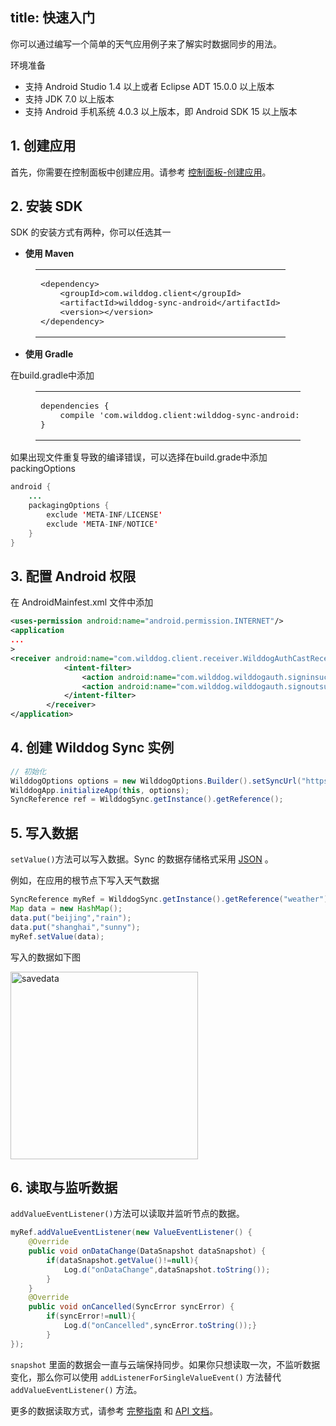 
title: 快速入门
---
你可以通过编写一个简单的天气应用例子来了解实时数据同步的用法。


<div class="env">
    <p class="env-title">环境准备</p>
    <ul>
        <li>支持 Android Studio 1.4 以上或者 Eclipse ADT 15.0.0 以上版本</li>
        <li>支持 JDK 7.0 以上版本</li>
        <li>支持 Android 手机系统 4.0.3 以上版本，即 Android SDK 15 以上版本</li>
    </ul>
</div>


## 1. 创建应用

首先，你需要在控制面板中创建应用。请参考 [控制面板-创建应用](/console/creat.html)。

## 2. 安装 SDK

SDK 的安装方式有两种，你可以任选其一

* **使用 Maven**

<figure class="highlight xml"><table><tbody><tr><td class="code"><pre><div class="line"><span class="tag">&lt;<span class="name">dependency</span>&gt;</span></div><div class="line">    <span class="tag">&lt;<span class="name">groupId</span>&gt;</span>com.wilddog.client<span class="tag">&lt;/<span class="name">groupId</span>&gt;</span></div><div class="line">    <span class="tag">&lt;<span class="name">artifactId</span>&gt;</span>wilddog-sync-android<span class="tag">&lt;/<span class="name">artifactId</span>&gt;</span></div><div class="line">    <span class="tag">&lt;<span class="name">version</span>&gt;</span><span class="android-sync-version"></span><span class="tag">&lt;/<span class="name">version</span>&gt;</span></div><div class="line"><span class="tag">&lt;/<span class="name">dependency</span>&gt;</span></div></pre></td></tr></tbody></table></figure>

* **使用 Gradle**

在build.gradle中添加

<figure class="highlight java"><table><tbody><tr><td class="code"><pre><div class="line">dependencies {</div><div class="line">    compile <span class="string">&apos;com.wilddog.client:wilddog-sync-android:<span class="android-sync-version"></span>&apos;</span></div><div class="line">}</div></pre></td></tr></tbody></table></figure>

如果出现文件重复导致的编译错误，可以选择在build.grade中添加packingOptions

```java
android {
    ...
    packagingOptions {
        exclude 'META-INF/LICENSE'
        exclude 'META-INF/NOTICE'
    }
}
```

## 3. 配置 Android 权限

在 AndroidMainfest.xml 文件中添加

```xml
<uses-permission android:name="android.permission.INTERNET"/>
<application 
...
>
<receiver android:name="com.wilddog.client.receiver.WilddogAuthCastReceiver">
            <intent-filter>
                <action android:name="com.wilddog.wilddogauth.signinsuccess"/>
                <action android:name="com.wilddog.wilddogauth.signoutsuccess"/>
            </intent-filter>
        </receiver>
</application>		
```

## 4. 创建 Wilddog Sync 实例
```java
// 初始化
WilddogOptions options = new WilddogOptions.Builder().setSyncUrl("https://<wilddog appId>.wilddogio.com").build();
WilddogApp.initializeApp(this, options);
SyncReference ref = WilddogSync.getInstance().getReference();
```

## 5. 写入数据

`setValue()`方法可以写入数据。Sync 的数据存储格式采用 [JSON](http://json.org/json-zh.html) 。

例如，在应用的根节点下写入天气数据 

```java
SyncReference myRef = WilddogSync.getInstance().getReference("weather")
Map data = new HashMap();
data.put("beijing","rain");
data.put("shanghai","sunny");
myRef.setValue(data);

```

写入的数据如下图

<img src="/images/saveapp.png" alt="savedata" width="300" >

## 6. 读取与监听数据

`addValueEventListener()`方法可以读取并监听节点的数据。

```java
myRef.addValueEventListener(new ValueEventListener() {
    @Override
    public void onDataChange(DataSnapshot dataSnapshot) {
        if(dataSnapshot.getValue()!=null){
        	Log.d("onDataChange",dataSnapshot.toString());
        }
    }
    @Override
    public void onCancelled(SyncError syncError) {
        if(syncError!=null){
     		Log.d("onCancelled",syncError.toString());}
        }
});
```

`snapshot` 里面的数据会一直与云端保持同步。如果你只想读取一次，不监听数据变化，那么你可以使用 `addListenerForSingleValueEvent()` 方法替代 `addValueEventListener()` 方法。

更多的数据读取方式，请参考 [完整指南](/guide/sync/android/save-data.html) 和 [API 文档](/api/sync/android.html)。